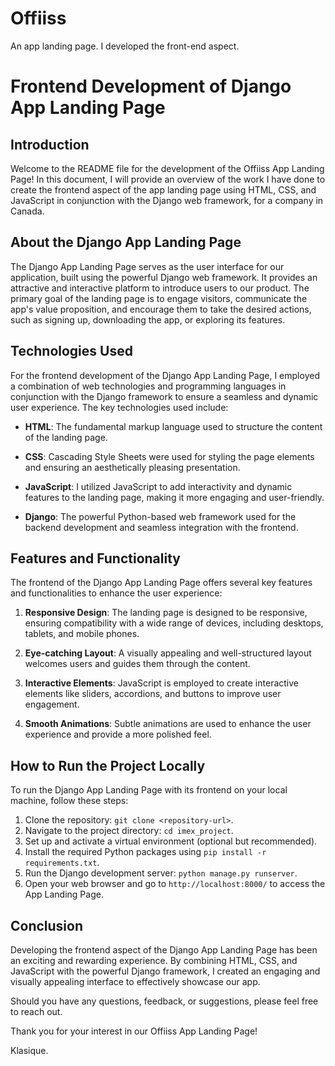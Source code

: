 # Offiiss
An app landing page. I developed the front-end aspect.
# Frontend Development of Django App Landing Page

## Introduction

Welcome to the README file for the development of the Offiiss App Landing Page! In this document, I will provide an overview of the work I have done to create the frontend aspect of the app landing page using HTML, CSS, and JavaScript in conjunction with the Django web framework, for a company in Canada.

## About the Django App Landing Page

The Django App Landing Page serves as the user interface for our application, built using the powerful Django web framework. It provides an attractive and interactive platform to introduce users to our product. The primary goal of the landing page is to engage visitors, communicate the app's value proposition, and encourage them to take the desired actions, such as signing up, downloading the app, or exploring its features.

## Technologies Used

For the frontend development of the Django App Landing Page, I employed a combination of web technologies and programming languages in conjunction with the Django framework to ensure a seamless and dynamic user experience. The key technologies used include:

- **HTML**: The fundamental markup language used to structure the content of the landing page.

- **CSS**: Cascading Style Sheets were used for styling the page elements and ensuring an aesthetically pleasing presentation.

- **JavaScript**: I utilized JavaScript to add interactivity and dynamic features to the landing page, making it more engaging and user-friendly.

- **Django**: The powerful Python-based web framework used for the backend development and seamless integration with the frontend.



## Features and Functionality

The frontend of the Django App Landing Page offers several key features and functionalities to enhance the user experience:

1. **Responsive Design**: The landing page is designed to be responsive, ensuring compatibility with a wide range of devices, including desktops, tablets, and mobile phones.

2. **Eye-catching Layout**: A visually appealing and well-structured layout welcomes users and guides them through the content.

3. **Interactive Elements**: JavaScript is employed to create interactive elements like sliders, accordions, and buttons to improve user engagement.

4. **Smooth Animations**: Subtle animations are used to enhance the user experience and provide a more polished feel.

## How to Run the Project Locally

To run the Django App Landing Page with its frontend on your local machine, follow these steps:

1. Clone the repository: `git clone <repository-url>`.
2. Navigate to the project directory: `cd imex_project`.
3. Set up and activate a virtual environment (optional but recommended).
4. Install the required Python packages using `pip install -r requirements.txt`.
5. Run the Django development server: `python manage.py runserver`.
6. Open your web browser and go to `http://localhost:8000/` to access the App Landing Page.

## Conclusion

Developing the frontend aspect of the Django App Landing Page has been an exciting and rewarding experience. By combining HTML, CSS, and JavaScript with the powerful Django framework, I created an engaging and visually appealing interface to effectively showcase our app.

Should you have any questions, feedback, or suggestions, please feel free to reach out.

Thank you for your interest in our Offiiss App Landing Page!

Klasique.
